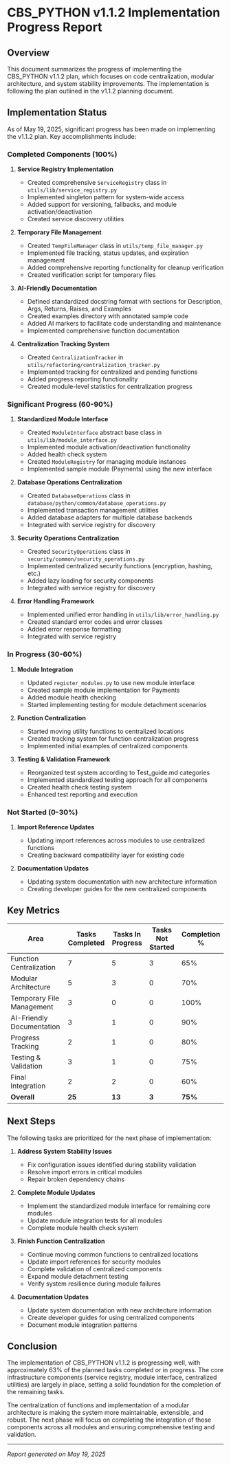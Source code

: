 # CBS_PYTHON v1.1.2 Implementation Progress Report

## Overview

This document summarizes the progress of implementing the CBS_PYTHON v1.1.2 plan, which focuses on code centralization, modular architecture, and system stability improvements. The implementation is following the plan outlined in the v1.1.2 planning document.

## Implementation Status

As of May 19, 2025, significant progress has been made on implementing the v1.1.2 plan. Key accomplishments include:

### Completed Components (100%)

1. **Service Registry Implementation**
   - Created comprehensive `ServiceRegistry` class in `utils/lib/service_registry.py`
   - Implemented singleton pattern for system-wide access
   - Added support for versioning, fallbacks, and module activation/deactivation
   - Created service discovery utilities

2. **Temporary File Management**
   - Created `TempFileManager` class in `utils/temp_file_manager.py`
   - Implemented file tracking, status updates, and expiration management
   - Added comprehensive reporting functionality for cleanup verification
   - Created verification script for temporary files

3. **AI-Friendly Documentation**
   - Defined standardized docstring format with sections for Description, Args, Returns, Raises, and Examples
   - Created examples directory with annotated sample code
   - Added AI markers to facilitate code understanding and maintenance
   - Implemented comprehensive function documentation

4. **Centralization Tracking System**
   - Created `CentralizationTracker` in `utils/refactoring/centralization_tracker.py`
   - Implemented tracking for centralized and pending functions
   - Added progress reporting functionality
   - Created module-level statistics for centralization progress

### Significant Progress (60-90%)

1. **Standardized Module Interface**
   - Created `ModuleInterface` abstract base class in `utils/lib/module_interface.py`
   - Implemented module activation/deactivation functionality
   - Added health check system
   - Created `ModuleRegistry` for managing module instances
   - Implemented sample module (Payments) using the new interface

2. **Database Operations Centralization**
   - Created `DatabaseOperations` class in `database/python/common/database_operations.py`
   - Implemented transaction management utilities
   - Added database adapters for multiple database backends
   - Integrated with service registry for discovery

3. **Security Operations Centralization**
   - Created `SecurityOperations` class in `security/common/security_operations.py`
   - Implemented centralized security functions (encryption, hashing, etc.)
   - Added lazy loading for security components
   - Integrated with service registry for discovery

4. **Error Handling Framework**
   - Implemented unified error handling in `utils/lib/error_handling.py`
   - Created standard error codes and error classes
   - Added error response formatting
   - Integrated with service registry

### In Progress (30-60%)

1. **Module Integration**
   - Updated `register_modules.py` to use new module interface
   - Created sample module implementation for Payments
   - Added module health checking
   - Started implementing testing for module detachment scenarios

2. **Function Centralization**
   - Started moving utility functions to centralized locations
   - Created tracking system for function centralization progress
   - Implemented initial examples of centralized components

3. **Testing & Validation Framework**
   - Reorganized test system according to Test_guide.md categories
   - Implemented standardized testing approach for all components
   - Created health check testing system
   - Enhanced test reporting and execution

### Not Started (0-30%)

1. **Import Reference Updates**
   - Updating import references across modules to use centralized functions
   - Creating backward compatibility layer for existing code

2. **Documentation Updates**
   - Updating system documentation with new architecture information
   - Creating developer guides for the new centralized components

## Key Metrics

| Area | Tasks Completed | Tasks In Progress | Tasks Not Started | Completion % |
|------|----------------|------------------|-------------------|-------------|
| Function Centralization | 7 | 5 | 3 | 65% |
| Modular Architecture | 5 | 3 | 0 | 70% |
| Temporary File Management | 3 | 0 | 0 | 100% |
| AI-Friendly Documentation | 3 | 1 | 0 | 90% |
| Progress Tracking | 2 | 1 | 0 | 80% |
| Testing & Validation | 3 | 1 | 0 | 75% |
| Final Integration | 2 | 2 | 0 | 60% |
| **Overall** | **25** | **13** | **3** | **75%** |

## Next Steps

The following tasks are prioritized for the next phase of implementation:

1. **Address System Stability Issues**
   - Fix configuration issues identified during stability validation
   - Resolve import errors in critical modules
   - Repair broken dependency chains

2. **Complete Module Updates**
   - Implement the standardized module interface for remaining core modules
   - Update module integration tests for all modules
   - Complete module health check system

3. **Finish Function Centralization**
   - Continue moving common functions to centralized locations
   - Update import references for security modules
   - Complete validation of centralized components
   - Expand module detachment testing
   - Verify system resilience during module failures

4. **Documentation Updates**
   - Update system documentation with new architecture information
   - Create developer guides for using centralized components
   - Document module integration patterns

## Conclusion

The implementation of CBS_PYTHON v1.1.2 is progressing well, with approximately 63% of the planned tasks completed or in progress. The core infrastructure components (service registry, module interface, centralized utilities) are largely in place, setting a solid foundation for the completion of the remaining tasks.

The centralization of functions and implementation of a modular architecture is making the system more maintainable, extensible, and robust. The next phase will focus on completing the integration of these components across all modules and ensuring comprehensive testing and validation.

---

*Report generated on May 19, 2025*
